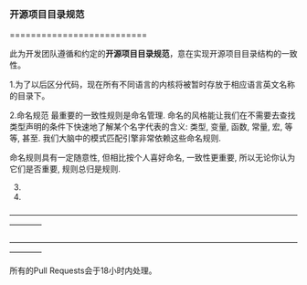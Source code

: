 ### 开源项目目录规范
==========================

此为开发团队遵循和约定的**开源项目目录规范**，意在实现开源项目目录结构的一致性。

1.为了以后区分代码，现在所有不同语言的内核将被暂时存放于相应语言英文名称的目录下。

2.命名规范
最重要的一致性规则是命名管理. 命名的风格能让我们在不需要去查找类型声明的条件下快速地了解某个名字代表的含义: 类型, 变量, 函数, 常量, 宏, 等等, 甚至. 我们大脑中的模式匹配引擎非常依赖这些命名规则.

命名规则具有一定随意性, 但相比按个人喜好命名, 一致性更重要, 所以无论你认为它们是否重要, 规则总归是规则.

3.

4.

————————————————————————————————————————

————————————————————————————————————————

所有的Pull Requests会于18小时内处理。

